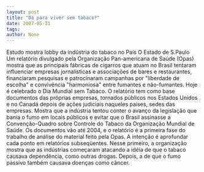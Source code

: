 ```yaml
---
layout: post
title: "Dá para viver sem tabaco?"
date: 2007-05-31
tags: 
author: None
---
```

Estudo mostra lobby da ind&uacute;stria do tabaco no Pa&iacute;s 
O Estado de S.Paulo
Um relat&oacute;rio divulgado&nbsp;pela Organiza&ccedil;&atilde;o Pan-americana de Sa&uacute;de (Opas) mostra que as principais f&aacute;bricas de cigarros que atuam no Brasil tentaram influenciar empresas jornal&iacute;sticas e associa&ccedil;&otilde;es de bares e restaurantes, financiaram pesquisas e patrocinaram campanhas por &quot;liberdade de escolha&quot; e conviv&ecirc;ncia &quot;harmoniosa&quot; entre fumantes e n&atilde;o-fumantes. Hoje &eacute; celebrado o Dia Mundial sem Tabaco. 
O relat&oacute;rio tem como base documentos das pr&oacute;prias empresas, tornados p&uacute;blicos nos Estados Unidos e no Canad&aacute; depois de a&ccedil;&otilde;es judiciais naqueles pa&iacute;ses, sedes das empresas. Mostra que a ind&uacute;stria tentou conter o avan&ccedil;o da legisla&ccedil;&atilde;o que bania o fumo em locais p&uacute;blicos e evitar que o Brasil assinasse a Conven&ccedil;&atilde;o-Quadro sobre
Controle do Tabaco da Organiza&ccedil;&atilde;o Mundial de Sa&uacute;de. 
Os documentos v&atilde;o at&eacute; 2004, e o relat&oacute;rio &eacute; a primeira fase do trabalho de an&aacute;lise do material feito pela Opas. A inten&ccedil;&atilde;o &eacute; aprofundar cada ponto em relat&oacute;rios subseq&uuml;entes. Nesse primeiro, a organiza&ccedil;&atilde;o mostra que as ind&uacute;strias come&ccedil;aram atacando a id&eacute;ia de que o tabaco causava depend&ecirc;ncia, como outras drogas. Depois, a de que o fumo passivo tamb&eacute;m causava doen&ccedil;as como c&acirc;ncer. 